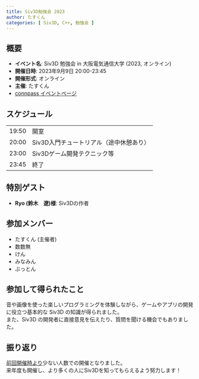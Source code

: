 ```yaml
---
title: Siv3D勉強会 2023
author: たすくん
categories: [ Siv3D, C++, 勉強会 ]
---
```


## 概要
- **イベント名**: Siv3D 勉強会 in 大阪電気通信大学 (2023, オンライン)
- **開催日時**: 2023年9月9日 20:00-23:45
- **開催形式**: オンライン
- **主催**: たすくん
- [connpass イベントページ](https://connpass.com/event/294608/)

## スケジュール
| | |
| ---- | ---- |
| 19:50 | 開室 |
| 20:00 | Siv3D入門チュートリアル（途中休憩あり）|
| 23:00 | Siv3Dゲーム開発テクニック等 |
| 23:45 | 終了 |

## 特別ゲスト
- **Ryo (鈴木　遼)様**: Siv3Dの作者

## 参加メンバー
- たすくん (主催者)
- 数数無
- けん
- みなみん
- ぶっとん

## 参加して得られたこと
音や画像を使った楽しいプログラミングを体験しながら、ゲームやアプリの開発に役立つ基本的な Siv3D の知識が得られました。<br />
また、Siv3D の開発者に直接意見を伝えたり、質問を聞ける機会でもありました。

## 振り返り
[前回開催時より](/activitie/Siv3DStudy2022)少ない人数での開催となりました。<br />
来年度も開催し、より多くの人にSiv3Dを知ってもらえるよう努力します！